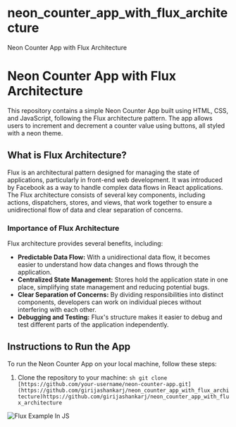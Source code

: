 # neon_counter_app_with_flux_architecture
Neon Counter App with Flux Architecture
# Neon Counter App with Flux Architecture

This repository contains a simple Neon Counter App built using HTML, CSS, and JavaScript, following the Flux architecture pattern. The app allows users to increment and decrement a counter value using buttons, all styled with a neon theme.

## What is Flux Architecture?

Flux is an architectural pattern designed for managing the state of applications, particularly in front-end web development. It was introduced by Facebook as a way to handle complex data flows in React applications. The Flux architecture consists of several key components, including actions, dispatchers, stores, and views, that work together to ensure a unidirectional flow of data and clear separation of concerns.

### Importance of Flux Architecture

Flux architecture provides several benefits, including:

- **Predictable Data Flow:** With a unidirectional data flow, it becomes easier to understand how data changes and flows through the application.
- **Centralized State Management:** Stores hold the application state in one place, simplifying state management and reducing potential bugs.
- **Clear Separation of Concerns:** By dividing responsibilities into distinct components, developers can work on individual pieces without interfering with each other.
- **Debugging and Testing:** Flux's structure makes it easier to debug and test different parts of the application independently.

## Instructions to Run the App

To run the Neon Counter App on your local machine, follow these steps:

1. Clone the repository to your machine:
   ```sh git clone [https://github.com/your-username/neon-counter-app.git](https://github.com/girijashankarj/neon_counter_app_with_flux_architecture)https://github.com/girijashankarj/neon_counter_app_with_flux_architecture ```
   
![Flux Example In JS](https://github.com/girijashankarj/neon_counter_app_with_flux_architecture/assets/38050722/94a53f86-6610-47cd-a6d4-b08c81fd8513)
